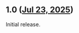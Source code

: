 ## 1.0 ([Jul 23, 2025](https://github.com/ramensoftware/windhawk-mods/blob/9067d805fc5566edcf965dc668d7d8f04944f0af/mods/uiribbon-insetting-fix.wh.cpp))

Initial release.

